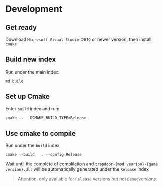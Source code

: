 # Development
## Get ready

Download `Microsoft Visual Studio 2019` or newer version, then install `cmake`

## Build new index

Run under the main index:
```shell
md build
```
## Set up Cmake
Enter `build` index and run:
```shell
cmake ..  -DCMAKE_BUILD_TYPE=Release
```
## Use cmake to compile

Run under the `build` index
```shell
cmake --build   . --config Release
```
Wait until the complete of complilation and `trapdoor-{mod vesrion}-{game version}.dll` will be automatically generated under the `Release` index

> Attention, only available for `Release` versions but not `Debug`versions.